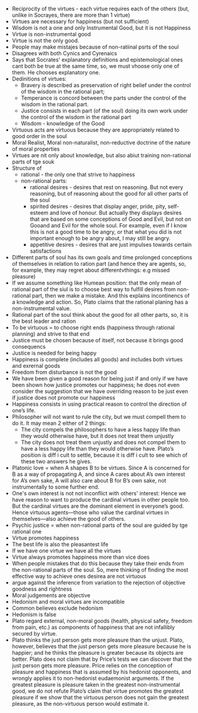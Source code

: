 - Reciprocity of the virtues - each virtue requires each of the others (but, unlike in Socrayes, there are more than 1 virtue)
- Virtues are necessary for happiness (but not sufficient)
- Wisdom is not a one and only Instrumental Good, but it is not Happiness
- Virtue is non-instrumental good
- Virtue is not the only good.
- People may make mistajes because of non-ratiinal psrts of the soul
- Disagrees with both Cynics and Cyrenaics
- Says that Socrates' explanatory definitions and epistemological ones cant both be true at the same time, so, we must vhoose only one of them. He chooses explanatory one.
- Dedinitions of virtues:
    - Bravery is described as preservation of right belief under the control of the wisdom in the rational part; 
    - Temperance is concord between the parts under the control of the wisdom in the rational part.
    - Justice consists in each part (of the soul) doing its own work under the control of the wisdom in the rational part
    - Wisdom - knowledge of the Good
- Virtuous acts are virtuous because they are appropriately related to good order in the soul
- Moral Realist, Moral non-naturalist, non-reductive doctrine of the nature of moral properties
- Virtues are nit only about knowledge, but also abiut training non-rational parts of tge souk
- Structure of 
    - rational - the only one that strive to happiness
    - non-rational parts:
        - rational desires - desires that rest on reasoning. But not every reasoning, but of reasoning about the good for all other parts of the soul   
        - spirited desires - desires that display anger, pride, pity, self-esteem and  love of honour. But actually they displays desires that are based on some conceptions of Good and Evil, but not on Gooand and Evil for the whole soul. For example, even if I know this is not a good time to be angry, or that what you did is not important enough to be angry about, I may still be angry.
        - appetitive desires - desires that are just impulses towards certain satisfactions
- Different parts of soul has its own goals and time prolonged conceptions of themselves in relation to ration part (and hence they are agents, so, for example, they may regret about differentvthings: e.g missed pleasure)
 - If we assume something like Humean position: that the only mean of rational part of the siul is to choose best way to fulfill desires from non-rational part, then we make a mistake. And this explains incontinencs of a knowledge and action. So, Plato claims that the rational planing has a non-instrumental value.
- Rational part of the soul think about the good for all other parts, so, it is the best leader and ration
- To be virtuous = to choose right ends (happiness through rational planning) and strive to that end
- Justice must be chosen because of itself, not because it brings good consequencs
- Justice is needed for being happy
- Happiness is complete (includes all goods) and includes both virtues and exrernal goods
- Freedom from disturbance is not the good
- We have been given a good reason for being just if and only if we have been shown how justice promotes our happiness; he does not even consider the suggestion that we have overriding reason to be just even if justice does not promote our happiness
- Happiness consists in using practical reason to control the direction of one’s life.
- Philosopher will not want to rule the city, but we must compell them to do it. It may mean 2 either of 2 things:
    - The city compels the philosophers to have a less happy life than they would otherwise have, but it does not treat them unjustly
    - The city does not treat them unjustly and does not compel them to have a less happy life than they would otherwise have. Plato’s position is diff i cult to settle, because it is diff i cult to see which of these two answers he gives.
- Platonic love = when A shapes B to be virtues. Since A is concerned for B as a way of propagating A, and since A cares about A’s own interest for A’s own sake, A will also care about B for B’s own sake, not instrumentally to some further end.
- One's own interest is not not inconflict with others' interest: Hence we have reason to want to produce the cardinal virtues in other people too. But the cardinal virtues are the dominant element in everyone’s good. Hence virtuous agents—those who value the cardinal virtues in themselves—also achieve the good of others.
- Psychic justice = when non-rational parts of the soul are guided by tge rational one
- Virtue promotes happiness
- The best life is also the pleasantest life
- If we have one virtue we have all the virtues
- Virtue always promotes happiness more than vice does
- When people mistakes that do this because they take their ends from the non-rational parts of the soul. So, mere thinking of finding the most effective way to achieve ones desirea are not virtuous
- argue against the inference from variation to the rejection of objective goodness and rightness
- Moral judgements are objective
- Hedonism and moral virtues are incompatible
- Common believes exclude hedonism
- Hedonism is false
- Plato regard external, non-moral goods (health, physical safety, freedom from pain, etc.) as components of happiness that are not infallibly secured by virtue.
- Plato thinks the just person gets more pleasure than the unjust. Plato, however, believes that the just person gets more pleasure because he is happier; and he thinks the pleasure is greater because its objects are better. Plato does not claim that by Price’s tests we can discover that the just person gets more pleasure. Price relies on the conception of pleasure and happiness that is assumed by his hedonist opponents, and wrongly applies it to non-hedonist eudaemonist arguments. If the greatest pleasure is pleasure taken in the greatest non-instrumental good, we do not refute Plato’s claim that virtue promotes the greatest pleasure if we show that the virtuous person does not gain the greatest pleasure, as the non-virtuous person would estimate it.